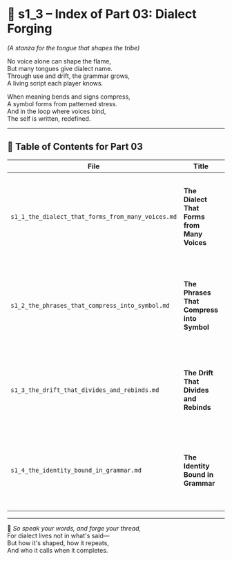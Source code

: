 <!-- Save to: shagi_archives/appendices/appendix_j_lingual_lab/part_01_index/s1_3_index_of_part_03_dialect_forging.md -->

# 📘 s1_3 – Index of Part 03: Dialect Forging  

*(A stanza for the tongue that shapes the tribe)*

No voice alone can shape the flame,  
But many tongues give dialect name.  
Through use and drift, the grammar grows,  
A living script each player knows.  

When meaning bends and signs compress,  
A symbol forms from patterned stress.  
And in the loop where voices bind,  
The self is written, redefined.  

---

## 🧭 Table of Contents for Part 03

| File | Title | Subtitle | Description |
|------|-------|----------|-------------|
| `s1_1_the_dialect_that_forms_from_many_voices.md` | **The Dialect That Forms from Many Voices** | A chorus shaped by choice and change | Shows how dialects emerge from collective player interaction, evolving as a function of repetition and ritual. |
| `s1_2_the_phrases_that_compress_into_symbol.md` | **The Phrases That Compress into Symbol** | Where words become shape, and thought becomes sign | Explores how ritual speech evolves into symbolic glyphs and command structures used in CLAIMVIG and beyond. |
| `s1_3_the_drift_that_divides_and_rebinds.md` | **The Drift That Divides and Rebinds** | Where language splits, and then returns | Follows how dialects diverge over time and re-align through shared quests, translation, or recursion. |
| `s1_4_the_identity_bound_in_grammar.md` | **The Identity Bound in Grammar** | Where the self speaks, and is spoken in return | Concludes the stanza by binding recursive grammar to player identity and linguistic fingerprinting. |

---

📜 *So speak your words, and forge your thread,*  
For dialect lives not in what's said—  
But how it's shaped, how it repeats,  
And who it calls when it completes.
